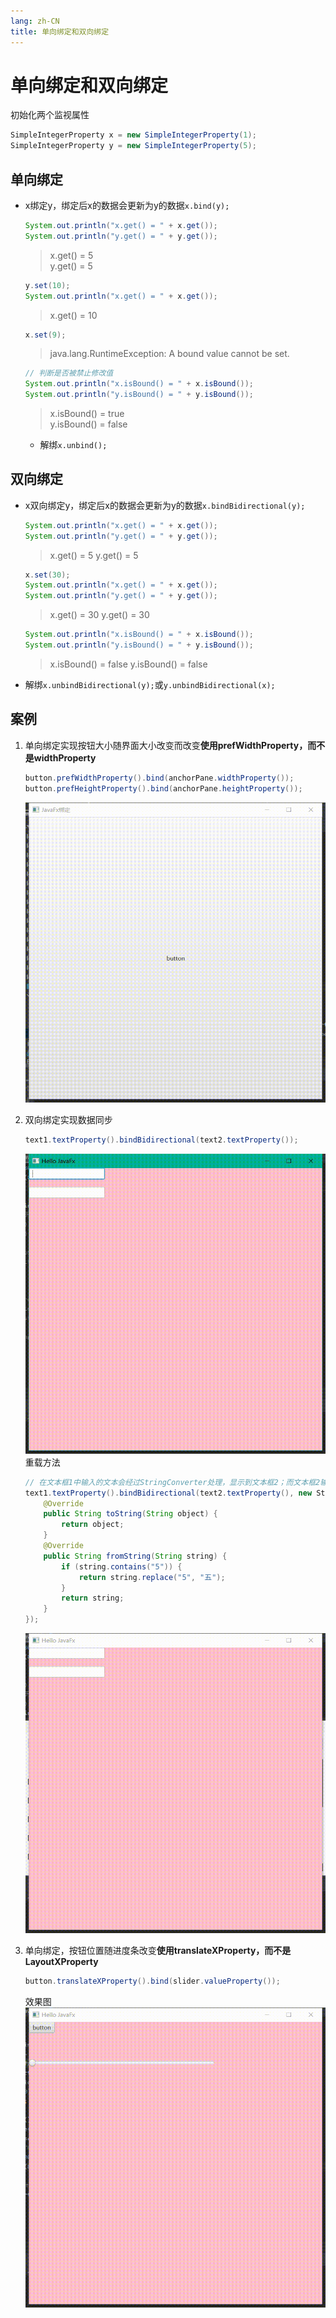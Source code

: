 ```yaml
---
lang: zh-CN
title: 单向绑定和双向绑定
---
```



# 单向绑定和双向绑定

初始化两个监视属性

```java
SimpleIntegerProperty x = new SimpleIntegerProperty(1);  
SimpleIntegerProperty y = new SimpleIntegerProperty(5);
```

## 单向绑定

* x绑定y，绑定后x的数据会更新为y的数据`x.bind(y);`
  
   ```java
   System.out.println("x.get() = " + x.get());  
   System.out.println("y.get() = " + y.get());
   ```
   
   > x.get() = 5  
   > y.get() = 5

   ```java
   y.set(10);  
   System.out.println("x.get() = " + x.get());
   ```
   
   > x.get() = 10
   
   ```java
   x.set(9);
   ```
   
   > java.lang.RuntimeException: A bound value cannot be set.
   
   ```java
   // 判断是否被禁止修改值
   System.out.println("x.isBound() = " + x.isBound());  
   System.out.println("y.isBound() = " + y.isBound());
   ```
   
   > x.isBound() = true  
   > y.isBound() = false
   
   * 解绑`x.unbind();`
  
## 双向绑定

* x双向绑定y，绑定后x的数据会更新为y的数据`x.bindBidirectional(y);`
     
   ```java
   System.out.println("x.get() = " + x.get());  
   System.out.println("y.get() = " + y.get());
   ```
   
   > x.get() = 5
   > y.get() = 5
   
   ```java
   x.set(30);  
   System.out.println("x.get() = " + x.get());  
   System.out.println("y.get() = " + y.get());
   ```
   
   > x.get() = 30
   > y.get() = 30
   
   ```java
   System.out.println("x.isBound() = " + x.isBound());  
   System.out.println("y.isBound() = " + y.isBound());
   ```
   
   > x.isBound() = false
   > y.isBound() = false

* 解绑`x.unbindBidirectional(y);`或`y.unbindBidirectional(x);`
  
## 案例
1. 单向绑定实现按钮大小随界面大小改变而改变**使用prefWidthProperty，而不是widthProperty**
  
   ```java
   button.prefWidthProperty().bind(anchorPane.widthProperty());  
   button.prefHeightProperty().bind(anchorPane.heightProperty());
   ```

   ![](../assets/VeryCapture_20220523094005.gif)

2. 双向绑定实现数据同步
  
   ```java
   text1.textProperty().bindBidirectional(text2.textProperty());
   ```

   ![](../assets/VeryCapture_20220523094139.gif)
   重载方法
   
   ```java
   // 在文本框1中输入的文本会经过StringConverter处理，显示到文本框2；而文本框2输入的文本会直接显示到1，不经过StringConverter处理
   text1.textProperty().bindBidirectional(text2.textProperty(), new StringConverter<String>() {  
       @Override  
       public String toString(String object) {  
           return object;  
       }  
       @Override  
       public String fromString(String string) {  
           if (string.contains("5")) {  
               return string.replace("5", "五");  
           }  
           return string;  
       }  
   });
   ```
   
   ![](../assets/VeryCapture_20220523094540.gif)

3. 单向绑定，按钮位置随进度条改变**使用translateXProperty，而不是LayoutXProperty**
  
   ```java
   button.translateXProperty().bind(slider.valueProperty());
   ```
   
   效果图
   ![](../assets/VeryCapture_20220523094755.gif)